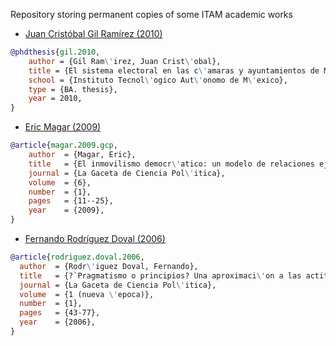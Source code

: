 Repository storing permanent copies of some ITAM academic works

-   [Juan Cristóbal Gil Ramírez (2010)](https://github.com/emagar/paper-mirror/blob/master/gil.sistemaElectoralCamarasAyuntamientosMexico2010.pdf)

```bibtex
@phdthesis{gil.2010,
    author = {Gil Ram\'irez, Juan Crist\'obal},
    title = {El sistema electoral en las c\'amaras y ayuntamientos de M\'exico},
    school = {Instituto Tecnol\'ogico Aut\'onomo de M\'exico},
    type = {BA. thesis},
    year = 2010,
}
```

-   [Eric Magar (2009)](https://github.com/emagar/paper-mirror/blob/master/magar2009gcp.pdf)

```bibtex
@article{magar.2009.gcp,
    author  = {Magar, Eric},
    title   = {El inmovilismo democr\'atico: un modelo de relaciones ejecutivo-legislativo en reg\'imenes con poderes separados},
    journal = {La Gaceta de Ciencia Pol\'itica},
    volume  = {6},
    number  = {1},
    pages   = {11--25},
    year    = {2009},
}
```

-   [Fernando Rodríguez Doval (2006)](https://github.com/emagar/paper-mirror/blob/master/rodriguez-doval-2006gcp.pdf)

```bibtex
@article{rodriguez.doval.2006,
  author  = {Rodr\'iguez Doval, Fernando},
  title   = {?`Pragmatismo o principios? Una aproximaci\'on a las actitudes y posturas estrat\'egicas de los panistas},
  journal = {La Gaceta de Ciencia Pol\'itica},
  volume  = {1 (nueva \'epoca)},
  number  = {1},
  pages   = {43-77},
  year    = {2006},
}
```
